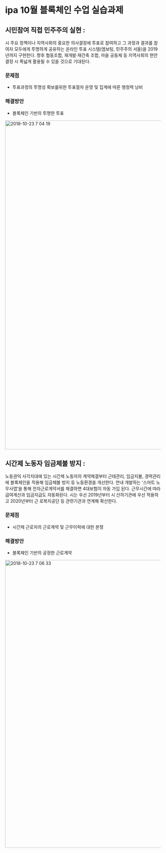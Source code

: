 # ipa 10월 블록체인 수업 실습과제


## 시민참여 직접 민주주의 실현 : 

시 주요 정책이나 지역사회의 중요한 의사결정에 투표로 참여하고 그 과정과 결과를 참여자 모두에게 투명하게 공유하는 온라인 투표 시스템(엠보팅, 민주주의 서울)을 2019년까지 구현한다. 향후 협동조합, 재개발·재건축 조합, 마을 공동체 등 지역사회의 현안 결정 시 폭넓게 활용될 수 있을 것으로 기대된다.


### 문제점
- 투표과정의 투명성 확보를위한 투표절차 운영 및 집계에 따른 행정력 낭비

### 해결방안
- 블록체인 기반의 투명한 투표

<img width="1062" alt="2018-10-23 7 04 19" src="https://user-images.githubusercontent.com/44396081/47355706-02fcec00-d6fd-11e8-8c48-ce065da8195b.png">





## 시간제 노동자 임금체불 방지 : 

노동권익 사각지대에 있는 시간제 노동자의 계약체결부터 근태관리, 임금지불, 경력관리에 블록체인을 적용해 임금체불 방지 등 노동환경을 개선한다. 연내 개발하는 ‘스마트 노무사앱’을 통해 전자근로계약서를 체결하면 4대보험이 자동 가입 된다. 근무시간에 따라 급여계산과 임금지급도 자동화된다. 시는 우선 2019년부터 시 산하기관에 우선 적용하고 2020년부터 근 로복지공단 등 관련기관과 연계해 확산한다.

### 문제점
- 시간제 근로자의 근로계약 및 근무이력에 대한 분쟁

### 해결방안
- 블록체인 기반의 공정한 근로계약



<img width="929" alt="2018-10-23 7 06 33" src="https://user-images.githubusercontent.com/44396081/47355710-055f4600-d6fd-11e8-97e6-b4c678f82412.png">


